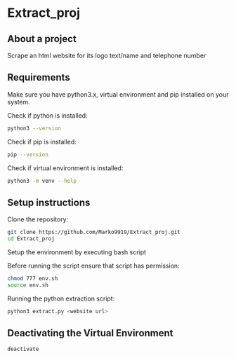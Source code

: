 # Extract_proj

## About a project
Scrape an html website for its logo text/name and telephone number

## Requirements
Make sure you have python3.x, virtual environment and pip installed on your system.

Check if python is installed:

```bash
python3 --version
```

Check if pip is installed:

```bash
pip --version
```

Check if virtual environment is installed:

```bash
python3 -m venv --help
```

## Setup instructions

Clone the repository:

```bash
git clone https://github.com/Marko9919/Extract_proj.git
cd Extract_proj
```

Setup the environment by executing bash script

Before running the script ensure that script has permission:

```bash
chmod 777 env.sh
source env.sh
```

Running the python extraction script:

```bash
python3 extract.py <website url>
```

## Deactivating the Virtual Environment

```bash
deactivate
```








